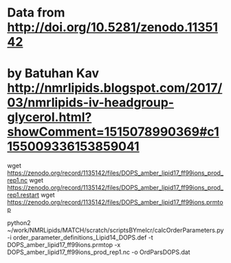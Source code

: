 # Data from http://doi.org/10.5281/zenodo.1135142
# by Batuhan Kav http://nmrlipids.blogspot.com/2017/03/nmrlipids-iv-headgroup-glycerol.html?showComment=1515078990369#c1155009336153859041

wget https://zenodo.org/record/1135142/files/DOPS_amber_lipid17_ff99ions_prod_rep1.nc
wget https://zenodo.org/record/1135142/files/DOPS_amber_lipid17_ff99ions_prod_rep1.restart
wget https://zenodo.org/record/1135142/files/DOPS_amber_lipid17_ff99ions.prmtop

python2 ~/work/NMRLipids/MATCH/scratch/scriptsBYmelcr/calcOrderParameters.py -i order_parameter_definitions_Lipid14_DOPS.def -t DOPS_amber_lipid17_ff99ions.prmtop -x DOPS_amber_lipid17_ff99ions_prod_rep1.nc  -o OrdParsDOPS.dat